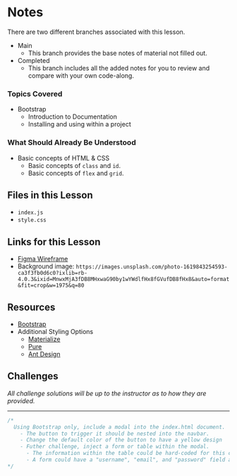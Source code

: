 # Notes
There are two different branches associated with this lesson.
- Main
  - This branch provides the base notes of material not filled out.
- Completed
  - This branch includes all the added notes for you to review and compare with your own code-along.

### Topics Covered
- Bootstrap
  - Introduction to Documentation
  - Installing and using within a project

### What Should Already Be Understood
- Basic concepts of HTML & CSS
  - Basic concepts of `class` and `id`.
  - Basic concepts of `flex` and `grid`. 

## Files in this Lesson
- `index.js`
- `style.css`

## Links for this Lesson
- [Figma Wireframe](https://www.figma.com/file/FFAS40xzD7mOgOEVJM2Jmc/Bootstrap_Meal-Lister?type=design&node-id=0-1&mode=design)
- Background image: `https://images.unsplash.com/photo-1619843254593-ca3f3fb0d6c0?ixlib=rb-4.0.3&ixid=MnwxMjA3fDB8MHxwaG90by1wYWdlfHx8fGVufDB8fHx8&auto=format&fit=crop&w=1975&q=80`


## Resources
- [Bootstrap](https://getbootstrap.com/docs/5.3/getting-started/introduction/)
- Additional Styling Options
  - [Materialize](https://materializecss.com/)
  - [Pure](https://purecss.io/)
  - [Ant Design](https://ant.design/)

## Challenges
*All challenge solutions will be up to the instructor as to how they are provided.*

---
```js
/* 
  Using Bootstrap only, include a modal into the index.html document.
    - The button to trigger it should be nested into the navbar.
    - Change the default color of the button to have a yellow design
    - Futher challenge, inject a form or table within the modal.
      - The information within the table could be hard-coded for this challenge.
      - A form could have a "username", "email", and "password" field as if it were a type of "login".
*/
```
